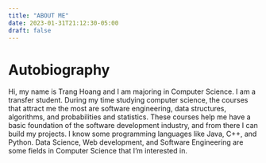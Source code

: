 ```yaml
---
title: "ABOUT ME"
date: 2023-01-31T21:12:30-05:00
draft: false
---
```


<!-- ![cover picture](D:/Junior_Year/Spring_Sem/Junior_Sem/myAnubisThemeSite/resources/_gen/images/cover_pic.png) -->
# Autobiography

Hi, my name is Trang Hoang and I am majoring in Computer Science. I am a transfer student. During my time studying computer science, the courses that attract me the most are software engineering, data structures, algorithms, and probabilities and statistics. These courses help me have a basic foundation of the software development industry, and from there I can build my projects. I know some programming languages like Java, C++, and Python. Data Science, Web development, and Software Engineering are some fields in Computer Science that I’m interested in.
